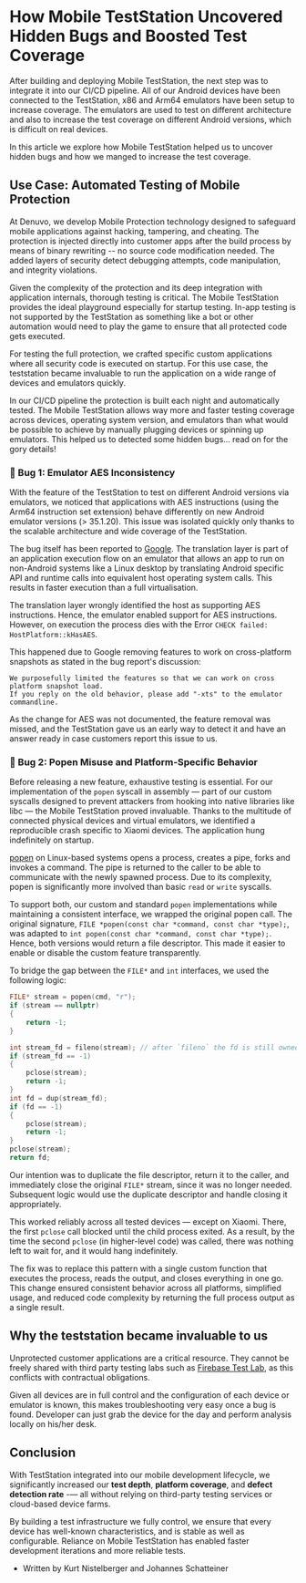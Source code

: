 # How Mobile TestStation Uncovered Hidden Bugs and Boosted Test Coverage

After building and deploying Mobile TestStation, the next step was to integrate it into our CI/CD pipeline. 
All of our Android devices have been connected to the TestStation, x86 and Arm64 emulators have been setup to increase coverage.
The emulators are used to test on different architecture and also to increase the test coverage on different Android versions, which is difficult on real devices.

In this article we explore how Mobile TestStation helped us to uncover hidden bugs and how we manged to increase the test coverage.

## Use Case: Automated Testing of Mobile Protection

At Denuvo, we develop Mobile Protection technology designed to safeguard mobile applications against hacking, tampering, and cheating. 
The protection is injected directly into customer apps after the build process by means of binary rewriting -- no source code modification needed.
The added layers of security detect debugging attempts, code manipulation, and integrity violations.

Given the complexity of the protection and its deep integration with application internals, thorough testing is critical. 
The Mobile TestStation provides the ideal playground especially for startup testing. In-app testing is not supported by the TestStation as something 
like a bot or other automation would need to play the game to ensure that all protected code gets executed.

For testing the full protection, we crafted specific custom applications where all security code is executed on startup. 
For this use case, the teststation became invaluable to run the application on a wide range of devices and emulators quickly.

In our CI/CD pipeline the protection is built each night and automatically tested.
The Mobile TestStation allows way more and faster testing coverage across devices, operating system version, and emulators than what would be possible to achieve by manually plugging devices or spinning up emulators. This helped us to detected some hidden bugs... read on for the gory details!

### 🐛 Bug 1: Emulator AES Inconsistency

With the feature of the TestStation to test on different Android versions via emulators, we
noticed that applications with AES instructions (using the Arm64 instruction set extension) behave differently on new Android emulator versions
(> 35.1.20). This issue was isolated quickly only thanks to the scalable architecture and wide coverage of the TestStation.

The bug itself has been reported to [Google](https://issuetracker.google.com/issues/388718417).
The translation layer is part of an application execution flow on an emulator that allows an app to run on non-Android systems like a Linux desktop by translating Android specific API and runtime calls into equivalent host operating system calls. This results in faster execution than a full virtualisation.

The translation layer wrongly identified the host as supporting AES instructions. Hence, the emulator enabled support for AES instructions. However, on execution the process 
dies with the Error `CHECK failed: HostPlatform::kHasAES`.

This happened due to Google removing features to work on cross-platform snapshots as stated in the bug report's discussion:
```
We purposefully limited the features so that we can work on cross platform snapshot load.
If you reply on the old behavior, please add "-xts" to the emulator commandline.
```

As the change for AES was not documented, the feature removal was missed, and the TestStation gave us
an early way to detect it and have an answer ready in case customers report this issue to us.


### 🐛 Bug 2: Popen Misuse and Platform-Specific Behavior

Before releasing a new feature, exhaustive testing is essential. 
For our implementation of the `popen` syscall in assembly — part of our custom syscalls designed to prevent attackers from hooking into native libraries like libc — the Mobile TestStation proved invaluable.
Thanks to the multitude of connected physical devices and virtual emulators, we identified a reproducible crash specific to Xiaomi devices. The application hung indefinitely on startup.

[popen](https://man7.org/linux/man-pages/man3/popen.3.html) on Linux-based systems opens a process, creates
a pipe, forks and invokes a command. The pipe is returned to the caller to be able to communicate with the
newly spawned process. Due to its complexity, popen is significantly more involved than basic `read` or `write` syscalls.

To support both, our custom and standard `popen` implementations while maintaining a consistent interface, we wrapped the original popen call.
The original signature, `FILE *popen(const char *command, const char *type);`, was adapted to `int popen(const char *command, const char *type);`.
Hence, both versions would return a file descriptor. This made it easier to enable or disable the custom feature transparently.

To bridge the gap between the `FILE*` and `int` interfaces, we used the following logic:
```C
FILE* stream = popen(cmd, "r");
if (stream == nullptr)
{
    return -1;
}

int stream_fd = fileno(stream); // after `fileno` the fd is still owned by the stream
if (stream_fd == -1)
{
    pclose(stream);
    return -1;
}
int fd = dup(stream_fd);
if (fd == -1)
{
    pclose(stream);
    return -1;
}
pclose(stream);
return fd;
```

Our intention was to duplicate the file descriptor, return it to the caller, and
immediately close the original `FILE*` stream, since it was no longer needed.
Subsequent logic would use the duplicate descriptor and handle closing it appropriately.

This worked reliably across all tested devices — except on Xiaomi. There, the first
`pclose` call blocked until the child process exited. As a result, by the time the
second `pclose` (in higher-level code) was called, there was nothing left to wait
for, and it would hang indefinitely.

The fix was to replace this pattern with a single custom function that executes
the process, reads the output, and closes everything in one go. This change ensured
consistent behavior across all platforms, simplified usage, and reduced code
complexity by returning the full process output as a single result.


## Why the teststation became invaluable to us

Unprotected customer applications are a critical resource. They cannot be freely shared with third party testing labs such as [Firebase Test Lab](https://firebase.google.com/docs/test-lab), as this conflicts with contractual obligations.

Given all devices are in full control and the configuration of each device or emulator is known, this makes troubleshooting very easy once a bug is found.
Developer can just grab the device for the day and perform analysis locally on his/her desk.


## Conclusion

With TestStation integrated into our mobile development lifecycle, we significantly increased our **test depth**, **platform coverage**, and **defect detection rate** -— all without relying on third-party testing services or cloud-based device farms.

By building a test infrastructure we fully control, we ensure that every device has well-known characteristics, and is stable as well as configurable.
Reliance on Mobile TestStation has enabled faster development iterations and more reliable tests.

- Written by Kurt Nistelberger and Johannes Schatteiner
